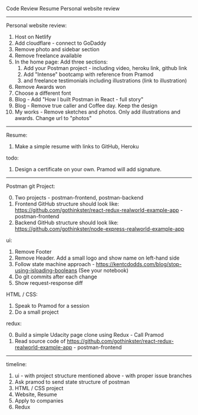 Code Review
Resume
Personal website review
_____________________

Personal website review:
1. Host on Netlify
2. Add cloudflare - connect to GoDaddy
3. Remove photo and sidebar section
4. Remove freelance available
5. In the home page: Add three sections:
    1. Add your Postman project - including video, heroku link, github link
    2. Add "Intense" bootcamp with reference from Pramod
    3. and freelance testimonials including illustrations (link to illustration)
6. Remove Awards won
7. Choose a different font
8. Blog - Add "How I built Postman in React - full story"
9. Blog - Remove true caller and Coffee day. Keep the design
10. My works - Remove sketches and photos. Only add illustrations and awards. Change url to "photos"
_____________________

Resume:
1. Make a simple resume with links to GitHub, Heroku

todo:

1. Design a certificate on your own. Pramod will add signature.


_____________________
Postman git Project:

0. Two projects - postman-frontend, postman-backend
1. Frontend GitHub structure should look like: https://github.com/gothinkster/react-redux-realworld-example-app - postman-frontend
2. Backend GitHub structure should look like: https://github.com/gothinkster/node-express-realworld-example-app


ui:

1. Remove Footer
2. Remove Header. Add a small logo and show name on left-hand side
3. Follow state machine approach - https://kentcdodds.com/blog/stop-using-isloading-booleans (See your notebook)
4. Do git commits after each change
5. Show request-response diff


HTML / CSS:

1. Speak to Pramod for a session
2. Do a small project

redux:

0. Build a simple Udacity page clone using Redux - Call Pramod
1. Read source code of https://github.com/gothinkster/react-redux-realworld-example-app - postman-frontend



______

timeline:

1. ui - with project structure mentioned above - with proper issue branches
2. Ask pramod to send state structure of postman
3. HTML / CSS project
4. Website, Resume
5. Apply to companies
6. Redux

